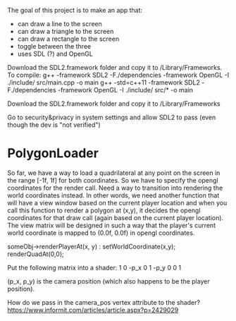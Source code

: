 The goal of this project is to make an app that:
- can draw a line to the screen
- can draw a triangle to the screen
- can draw a rectangle to the screen
- toggle between the three
- uses SDL (?) and OpenGL

Download the SDL2.framework folder and copy it to /Library/Frameworks.
To compile: 
    g++ -framework SDL2 -F./dependencies -framework OpenGL -I ./include/ src/main.cpp -o main
    g++ -std=c++11 -framework SDL2 -F./dependencies -framework OpenGL -I ./include/ src/* -o main

Download the SDL2.framework folder and copy it to /Library/Frameworks

Go to security&privacy in system settings and allow SDL2 to pass (even though the dev is "not verified")

# PolygonLoader
So far, we have a way to load a quadrilateral at any point on the screen in the range [-1f, 1f] for both coordinates.
So we have to specify the opengl coordinates for the render call. Need a way to transition into rendering the world coordinates 
instead. In other words, we need another function that will have a view window based on the current player location and when you
call this function to render a polygon at (x,y), it decides the opengl coordinates for that draw call (again based on the current 
player location). The view matrix will be designed in such a way that the player's current world coordinate is mapped to (0.0f, 0.0f)
in opengl coordinates.

someObj->renderPlayerAt(x, y) : setWorldCoordinate(x,y); renderQuadAt(0,0);

Put the following matrix into a shader:
1 0 -p_x
0 1 -p_y
0 0 1

(p_x, p_y) is the camera position (which also happens to be the player position).

How do we pass in the camera_pos vertex attribute to the shader? https://www.informit.com/articles/article.aspx?p=2429029
